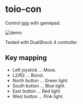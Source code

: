 # toio-con

Control [toio](https://toio.io/) with gamepad.

![demo](https://raw.github.com/wiki/YushiOMOTE/toio-con/toio-con.gif)

Tested with DualShock 4 controller.

## Key mapping

* Left joystick ... Move.
* L2/R2         ... Boost.
* North button  ... Green light.
* South button  ... Blue light.
* East button   ... Red light.
* West button   ... Pink light.
